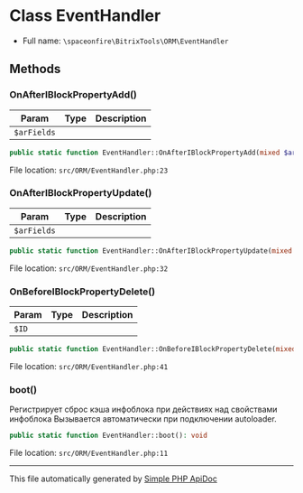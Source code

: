 # Class EventHandler

-   Full name: `\spaceonfire\BitrixTools\ORM\EventHandler`

## Methods

### OnAfterIBlockPropertyAdd()

| Param       | Type | Description |
| ----------- | ---- | ----------- |
| `$arFields` |      |             |

```php
public static function EventHandler::OnAfterIBlockPropertyAdd(mixed $arFields): void
```

File location: `src/ORM/EventHandler.php:23`

### OnAfterIBlockPropertyUpdate()

| Param       | Type | Description |
| ----------- | ---- | ----------- |
| `$arFields` |      |             |

```php
public static function EventHandler::OnAfterIBlockPropertyUpdate(mixed $arFields): void
```

File location: `src/ORM/EventHandler.php:32`

### OnBeforeIBlockPropertyDelete()

| Param | Type | Description |
| ----- | ---- | ----------- |
| `$ID` |      |             |

```php
public static function EventHandler::OnBeforeIBlockPropertyDelete(mixed $ID): void
```

File location: `src/ORM/EventHandler.php:41`

### boot()

Регистрирует сброс кэша инфоблока при действиях над свойствами инфоблока
Вызывается автоматически при подключении autoloader.

```php
public static function EventHandler::boot(): void
```

File location: `src/ORM/EventHandler.php:11`

---

This file automatically generated by [Simple PHP ApiDoc](https://github.com/spaceonfire/simple-php-apidoc)
